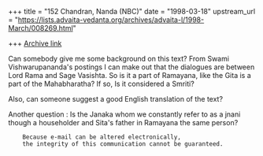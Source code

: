 +++
title = "152 Chandran, Nanda (NBC)"
date = "1998-03-18"
upstream_url = "https://lists.advaita-vedanta.org/archives/advaita-l/1998-March/008269.html"

+++
[Archive link](https://lists.advaita-vedanta.org/archives/advaita-l/1998-March/008269.html)

Can somebody give me some background on this text? From Swami
Vishwarupananda's postings I can make out that the dialogues are between
Lord Rama and Sage Vasishta. So is it a part of Ramayana, like the Gita
is a part of the Mahabharatha? If so, Is it considered a Smriti?

Also, can someone suggest a good English translation of the text?

Another question : Is the Janaka whom we constantly refer to as a jnani
though a householder and Sita's father in Ramayana the same person?

        Because e-mail can be altered electronically,
        the integrity of this communication cannot be guaranteed.

